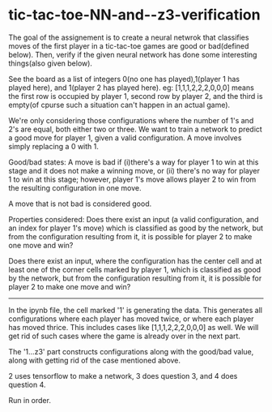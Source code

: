# tic-tac-toe-NN-and--z3-verification
The goal of the assignement is to create a neural netwrok that classifies moves of the first player in a tic-tac-toe games are good or bad(defined below). Then, verify if the given neural network has done some interesting things(also given below).


See the board as a list of integers 0(no one has played),1(player 1 has played here), and 1(player 2 has played here).
eg: [1,1,1,2,2,2,0,0,0] means the first row is occupied by player 1, second row by player 2, and the third is empty(of cpurse such a situation can't happen in an actual game).

We're only considering those configurations where the number of 1's and 2's are equal, both either two or three. We want to train a network to predict a good move for player 1, given a valid configuration. A move involves simply replacing a 0 with 1.

Good/bad states:
A move is bad if (i)there's a way for player 1 to win at this stage and it does not make a winning move, or (ii) there's no way for player 1 to win at this stage; however, player 1's move allows player 2 to win from the resulting configuration in one move.

A move that is not bad is considered good.


Properties considered:
Does there exist an input (a valid configuration, and an index for player 1's move) which is classified as good by the network, but from the configuration resulting from it, it is possible for player 2 to make one move and win?

Does there exist an input, where the configuration has the center cell and at least one of the corner cells marked by player 1, which is classified as good by the network, but from the configuration resulting from it, it is possible for player 2 to make one move and win?

------------------------------

In the ipynb file, the cell marked '1' is generating the data. This generates all configurations where each player has moved twice,
or where each player has moved thrice. This includes cases like [1,1,1,2,2,2,0,0,0] as well. We will get rid of such cases where
the game is already over in the next part.


The '1...z3' part constructs configurations along with the good/bad value, along with getting rid of the case mentioned above.


2 uses tensorflow to make a network, 3 does question 3, and 4 does question 4.


Run in order.
